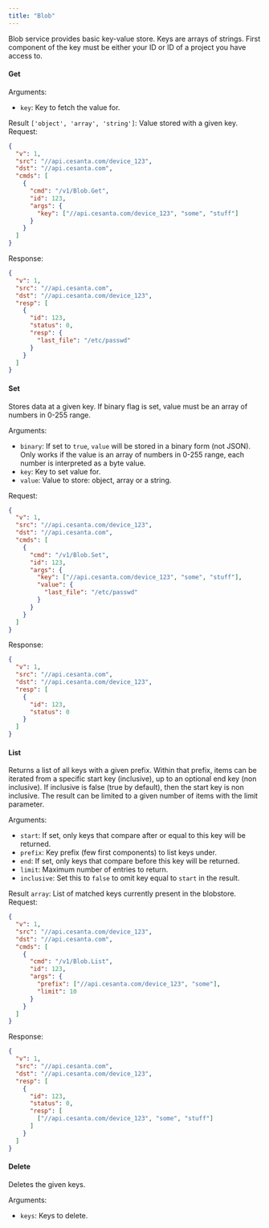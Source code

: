 ```yaml
---
title: "Blob"
---
```


Blob service provides basic key-value store. Keys are arrays of strings. First component of the key must be either your ID or ID of a project you have access to.

#### Get
Arguments:
- `key`: Key to fetch the value for.

Result `['object', 'array', 'string']`: Value stored with a given key.
Request:
```json
{
  "v": 1,
  "src": "//api.cesanta.com/device_123",
  "dst": "//api.cesanta.com",
  "cmds": [
    {
      "cmd": "/v1/Blob.Get",
      "id": 123,
      "args": {
        "key": ["//api.cesanta.com/device_123", "some", "stuff"]
      }
    }
  ]
}

```

Response:
```json
{
  "v": 1,
  "src": "//api.cesanta.com",
  "dst": "//api.cesanta.com/device_123",
  "resp": [
    {
      "id": 123,
      "status": 0,
      "resp": {
        "last_file": "/etc/passwd"
      }
    }
  ]
}

```

#### Set
Stores data at a given key. If binary flag is set, value must be an array of numbers in 0-255 range.

Arguments:
- `binary`: If set to `true`, `value` will be stored in a binary form (not JSON). Only works if the value is an array of numbers in 0-255 range, each number is interpreted as a byte value.
- `key`: Key to set value for.
- `value`: Value to store: object, array or a string.

Request:
```json
{
  "v": 1,
  "src": "//api.cesanta.com/device_123",
  "dst": "//api.cesanta.com",
  "cmds": [
    {
      "cmd": "/v1/Blob.Set",
      "id": 123,
      "args": {
        "key": ["//api.cesanta.com/device_123", "some", "stuff"],
        "value": {
          "last_file": "/etc/passwd"
        }
      }
    }
  ]
}

```

Response:
```json
{
  "v": 1,
  "src": "//api.cesanta.com",
  "dst": "//api.cesanta.com/device_123",
  "resp": [
    {
      "id": 123,
      "status": 0
    }
  ]
}
```

#### List
Returns a list of all keys with a given prefix. Within that prefix, items can be iterated from a specific start key (inclusive), up to an optional end key (non inclusive). If inclusive is false (true by default), then the start key is non inclusive. The result can be limited to a given number of items with the limit parameter.

Arguments:
- `start`: If set, only keys that compare after or equal to this key will be returned.
- `prefix`: Key prefix (few first components) to list keys under.
- `end`: If set, only keys that compare before this key will be returned.
- `limit`: Maximum number of entries to return.
- `inclusive`: Set this to `false` to omit key equal to `start` in the result.

Result `array`: List of matched keys currently present in the blobstore.
Request:
```json
{
  "v": 1,
  "src": "//api.cesanta.com/device_123",
  "dst": "//api.cesanta.com",
  "cmds": [
    {
      "cmd": "/v1/Blob.List",
      "id": 123,
      "args": {
        "prefix": ["//api.cesanta.com/device_123", "some"],
        "limit": 10
      }
    }
  ]
}

```

Response:
```json
{
  "v": 1,
  "src": "//api.cesanta.com",
  "dst": "//api.cesanta.com/device_123",
  "resp": [
    {
      "id": 123,
      "status": 0,
      "resp": [
        ["//api.cesanta.com/device_123", "some", "stuff"]
      ]
    }
  ]
}

```

#### Delete
Deletes the given keys.

Arguments:
- `keys`: Keys to delete.


